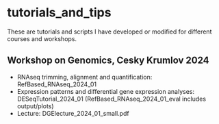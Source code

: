 # tutorials_and_tips
These are tutorials and scripts I have developed or modified for different courses and workshops. 

## Workshop on Genomics, Cesky Krumlov 2024

- RNAseq trimming, alignment and quantification: RefBased_RNAseq_2024_01
- Expression patterns and differential gene expression analyses: DESeqTutorial_2024_01 (RefBased_RNAseq_2024_01_eval includes output/plots)
- Lecture: DGElecture_2024_01_small.pdf
